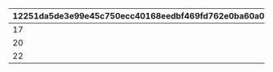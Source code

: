 |12251da5de3e99e45c750ecc40168eedbf469fd762e0ba60a034799cc90e30d4|eda099cedeba58f7726b4ad34a0c0eef0f5267544c981c82529e4d6ee2314746|336afc7fae38fd17b66f9ec2178686063354c368c8926961bf8e05b2ffba2313|17087f7a14863ec0664e1ae815cbff54eee7541c852442e95b633422c41f0e17|9da9b1ea56e3164d6db3bee61bb06229e9a021059da8b07de1d7efa151122e87|
| --- | --- | --- | --- | --- |
|17|10001|0|39990|-1|
|20|10002|0|47490|-1|
|22|10003|0|52490|-1|